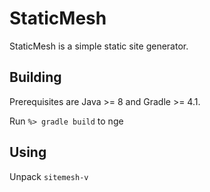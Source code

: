 # StaticMesh
StaticMesh is a simple static site generator.

Building
--------

Prerequisites are Java >= 8 and Gradle >= 4.1.
  
Run `%> gradle build` to nge

Using
-----

Unpack `sitemesh-v`